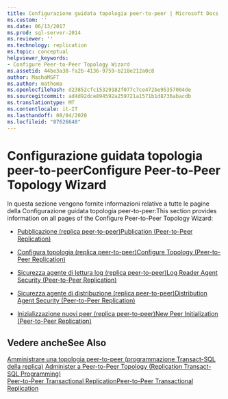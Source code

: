 ```yaml
---
title: Configurazione guidata topologia peer-to-peer | Microsoft Docs
ms.custom: ''
ms.date: 06/13/2017
ms.prod: sql-server-2014
ms.reviewer: ''
ms.technology: replication
ms.topic: conceptual
helpviewer_keywords:
- Configure Peer-to-Peer Topology Wizard
ms.assetid: 44be3a38-fa2b-4136-9759-b218e212a0c8
author: MashaMSFT
ms.author: mathoma
ms.openlocfilehash: d23852cfc15329182f077c7ce472be95357004de
ms.sourcegitcommit: ad4d92dce894592a259721a1571b1d8736abacdb
ms.translationtype: MT
ms.contentlocale: it-IT
ms.lasthandoff: 08/04/2020
ms.locfileid: "87626648"
---
```

# <a name="configure-peer-to-peer-topology-wizard"></a><span data-ttu-id="65995-102">Configurazione guidata topologia peer-to-peer</span><span class="sxs-lookup"><span data-stu-id="65995-102">Configure Peer-to-Peer Topology Wizard</span></span>
  <span data-ttu-id="65995-103">In questa sezione vengono fornite informazioni relative a tutte le pagine della Configurazione guidata topologia peer-to-peer:</span><span class="sxs-lookup"><span data-stu-id="65995-103">This section provides information on all pages of the Configure Peer-to-Peer Topology Wizard:</span></span>  
  
-   [<span data-ttu-id="65995-104">Pubblicazione &#40;replica peer-to-peer&#41;</span><span class="sxs-lookup"><span data-stu-id="65995-104">Publication &#40;Peer-to-Peer Replication&#41;</span></span>](publication-peer-to-peer-replication.md)  
  
-   [<span data-ttu-id="65995-105">Configura topologia &#40;replica peer-to-peer&#41;</span><span class="sxs-lookup"><span data-stu-id="65995-105">Configure Topology &#40;Peer-to-Peer Replication&#41;</span></span>](configure-topology-peer-to-peer-replication.md)  
  
-   [<span data-ttu-id="65995-106">Sicurezza agente di lettura log &#40;replica peer-to-peer&#41;</span><span class="sxs-lookup"><span data-stu-id="65995-106">Log Reader Agent Security &#40;Peer-to-Peer Replication&#41;</span></span>](log-reader-agent-security-peer-to-peer-replication.md)  
  
-   [<span data-ttu-id="65995-107">Sicurezza agente di distribuzione &#40;replica peer-to-peer&#41;</span><span class="sxs-lookup"><span data-stu-id="65995-107">Distribution Agent Security &#40;Peer-to-Peer Replication&#41;</span></span>](distribution-agent-security-peer-to-peer-replication.md)  
  
-   [<span data-ttu-id="65995-108">Inizializzazione nuovi peer &#40;replica peer-to-peer&#41;</span><span class="sxs-lookup"><span data-stu-id="65995-108">New Peer Initialization &#40;Peer-to-Peer Replication&#41;</span></span>](new-peer-initialization-peer-to-peer-replication.md)  
  
## <a name="see-also"></a><span data-ttu-id="65995-109">Vedere anche</span><span class="sxs-lookup"><span data-stu-id="65995-109">See Also</span></span>  
 <span data-ttu-id="65995-110">[Amministrare una topologia peer-to-peer &#40;programmazione Transact-SQL della replica&#41;](administration/administer-a-peer-to-peer-topology-replication-transact-sql-programming.md) </span><span class="sxs-lookup"><span data-stu-id="65995-110">[Administer a Peer-to-Peer Topology &#40;Replication Transact-SQL Programming&#41;](administration/administer-a-peer-to-peer-topology-replication-transact-sql-programming.md) </span></span>  
 [<span data-ttu-id="65995-111">Peer-to-Peer Transactional Replication</span><span class="sxs-lookup"><span data-stu-id="65995-111">Peer-to-Peer Transactional Replication</span></span>](transactional/peer-to-peer-transactional-replication.md)  
  
  
